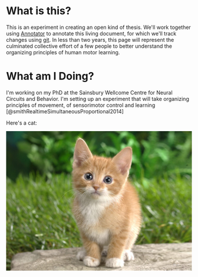 
# What is this? 

This is an experiment in creating an open kind of thesis. We'll work together using [Annotator](http://annotatorjs.org/) to annotate this living document, for which we'll track changes using [git](www.github.com/spewil). In less than two years, this page will represent the culminated collective effort of a few people to better understand the organizing principles of human motor learning. 

# What am I Doing?

I'm working on my PhD at the Sainsbury Wellcome Centre for Neural Circuits and Behavior. I'm setting up an experiment that will take organizing principles of movement, of sensorimotor control and learning [@smithRealtimeSimultaneousProportional2014]

Here's a cat: 

![](cat.jpg)